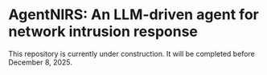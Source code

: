 # AgentNIRS: An LLM-driven agent for network intrusion response

This repository is currently under construction. It will be completed before December 8, 2025.


